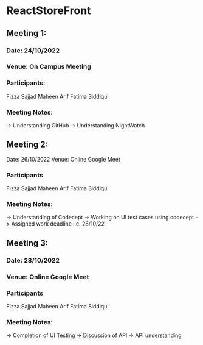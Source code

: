 # ReactStoreFront


## Meeting 1: 
### Date: 24/10/2022
### Venue: On Campus Meeting

### Participants:
Fizza Sajjad
Maheen Arif
Fatima Siddiqui

### Meeting Notes: 
-> Understanding GitHub
-> Understanding NightWatch

## Meeting 2:
Date: 26/10/2022
Venue: Online Google Meet

### Participants
Fizza Sajjad
Maheen Arif
Fatima Siddiqui

### Meeting Notes: 
-> Understanding of Codecept
-> Working on UI test cases using codecept
-> Assigned work deadline i.e. 28/10/22

## Meeting 3:
### Date: 28/10/2022
### Venue: Online Google Meet

### Participants
Fizza Sajjad
Maheen Arif
Fatima Siddiqui


### Meeting Notes: 
-> Completion of UI Testing
-> Discussion of API
-> API understanding
